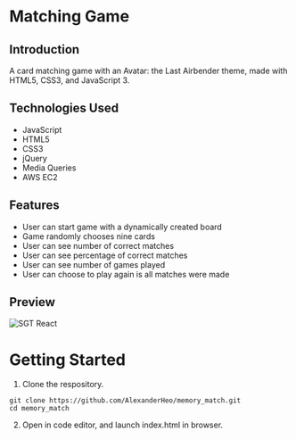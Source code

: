#  Matching Game
## Introduction

A card matching game with an Avatar: the Last Airbender theme, made with HTML5, CSS3, and JavaScript 3.

## Technologies Used

* JavaScript
* HTML5
* CSS3
* jQuery
* Media Queries
* AWS EC2

## Features

* User can start game with a dynamically created board
* Game randomly chooses nine cards 
* User can see number of correct matches
* User can see percentage of correct matches
* User can see number of games played
* User can choose to play again is all matches were made

## Preview

![SGT React](memory-match.gif)

# Getting Started
1. Clone the respository.
```
git clone https://github.com/AlexanderHeo/memory_match.git
cd memory_match
```
2. Open in code editor, and launch index.html in browser.
